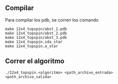 ## Compilar

Para compilar los pdb, se corren los comando  
```
make 12x4_topspin/abst_1.pdb
make 12x4_topspin/abst_2.pdb
make 12x4_topspin/abst_3.pdb
make 12x4_topspin.ida_star
make 12x4_topspin.a_star
```

## Correr el algoritmo

```
./12x4_topspin.<algoritmo> <path_archivo_entrada> <path_archivo_salida>
```